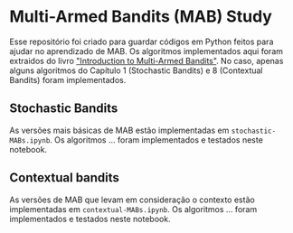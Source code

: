 # Multi-Armed Bandits (MAB) Study

Esse repositório foi criado para guardar códigos em Python feitos para ajudar no aprendizado de MAB. Os algoritmos implementados aqui foram extraidos do livro ["Introduction to Multi-Armed Bandits"](https://www.nowpublishers.com/article/Details/MAL-068). No caso, apenas alguns algoritmos do Capítulo 1 (Stochastic Bandits) e 8 (Contextual Bandits) foram implementados. 

## Stochastic Bandits

As versões mais básicas de MAB estão implementadas em `stochastic-MABs.ipynb`. Os algoritmos ... foram implementados e testados neste notebook.

## Contextual bandits

As versões de MAB que levam em consideração o contexto estão implementadas em `contextual-MABs.ipynb`. Os algoritmos ... foram implementados e testados neste notebook.